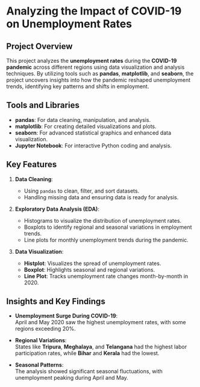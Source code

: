 # Analyzing the Impact of COVID-19 on Unemployment Rates

## Project Overview
This project analyzes the **unemployment rates** during the **COVID-19 pandemic** across different regions using data visualization and analysis techniques. By utilizing tools such as **pandas**, **matplotlib**, and **seaborn**, the project uncovers insights into how the pandemic reshaped unemployment trends, identifying key patterns and shifts in employment.

## Tools and Libraries
- **pandas**: For data cleaning, manipulation, and analysis.
- **matplotlib**: For creating detailed visualizations and plots.
- **seaborn**: For advanced statistical graphics and enhanced data visualization.
- **Jupyter Notebook**: For interactive Python coding and analysis.

## Key Features

1. **Data Cleaning**:  
   - Using `pandas` to clean, filter, and sort datasets.
   - Handling missing data and ensuring data is ready for analysis.

2. **Exploratory Data Analysis (EDA)**:
   - Histograms to visualize the distribution of unemployment rates.
   - Boxplots to identify regional and seasonal variations in employment trends.
   - Line plots for monthly unemployment trends during the pandemic.

3. **Data Visualization**:
   - **Histplot**: Visualizes the spread of unemployment rates.
   - **Boxplot**: Highlights seasonal and regional variations.
   - **Line Plot**: Tracks unemployment rate changes month-by-month in 2020.

## Insights and Key Findings

- **Unemployment Surge During COVID-19**:  
   April and May 2020 saw the highest unemployment rates, with some regions exceeding 20%.

- **Regional Variations**:  
   States like **Tripura**, **Meghalaya**, and **Telangana** had the highest labor participation rates, while **Bihar** and **Kerala** had the lowest.

- **Seasonal Patterns**:  
   The analysis showed significant seasonal fluctuations, with unemployment peaking during April and May.

